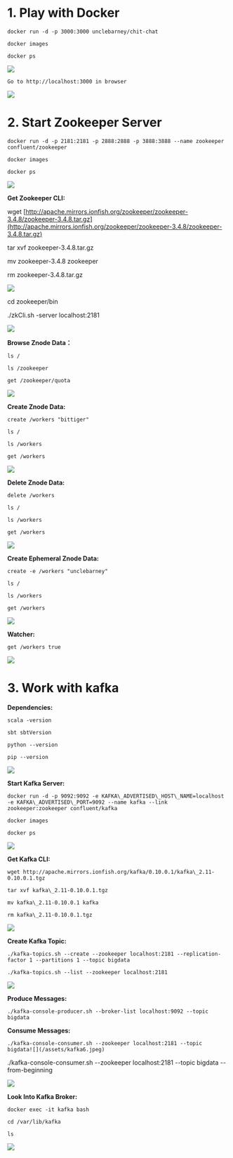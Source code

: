 # 1. Play with Docker

```
docker run -d -p 3000:3000 unclebarney/chit-chat

docker images

docker ps
```

![](/picture/1.jpeg)

```
Go to http://localhost:3000 in browser
```

![](/picture/2.jpeg)

# 2. Start Zookeeper Server

```
docker run -d -p 2181:2181 -p 2888:2888 -p 3888:3888 --name zookeeper confluent/zookeeper

docker images

docker ps
```

![](/picture/3.jpeg)

**Get Zookeeper CLI:**

wget [http://apache.mirrors.ionfish.org/zookeeper/zookeeper-3.4.8/zookeeper-3.4.8.tar.gz](http://apache.mirrors.ionfish.org/zookeeper/zookeeper-3.4.8/zookeeper-3.4.8.tar.gz)

tar xvf zookeeper-3.4.8.tar.gz

mv zookeeper-3.4.8 zookeeper

rm zookeeper-3.4.8.tar.gz

![](/picture/5.jpeg)

cd zookeeper/bin

./zkCli.sh -server localhost:2181

![](/picture/7.jpeg)

**Browse Znode Data：**

```
ls /

ls /zookeeper

get /zookeeper/quota
```

![](/picture/zookeeper1.jpeg)

**Create Znode Data:**

```
create /workers "bittiger"

ls /

ls /workers

get /workers
```

![](/picture/zookeeper2.jpeg)

**Delete Znode Data:**

```
delete /workers

ls /

ls /workers

get /workers
```

![](/picture/zookeeper3.jpeg)

**Create Ephemeral Znode Data:**

```
create -e /workers "unclebarney"

ls /

ls /workers

get /workers
```

![](/picture/zookeeper4.jpeg)

**Watcher:**

```
get /workers true
```

![](/picture/zookeeper5.jpeg)

# 

# 3. Work with kafka

**Dependencies:**

```
scala -version

sbt sbtVersion

python --version

pip --version
```

![](/picture/kafkanew.jpeg)

**Start Kafka Server:**

```
docker run -d -p 9092:9092 -e KAFKA\_ADVERTISED\_HOST\_NAME=localhost -e KAFKA\_ADVERTISED\_PORT=9092 --name kafka --link zookeeper:zookeeper confluent/kafka

docker images

docker ps
```

![](/picture/kafka2.jpeg)

**Get Kafka CLI:**

```
wget http://apache.mirrors.ionfish.org/kafka/0.10.0.1/kafka\_2.11-0.10.0.1.tgz

tar xvf kafka\_2.11-0.10.0.1.tgz

mv kafka\_2.11-0.10.0.1 kafka

rm kafka\_2.11-0.10.0.1.tgz
```

![](/picture/kafka3.jpeg)

**Create Kafka Topic:**

```
./kafka-topics.sh --create --zookeeper localhost:2181 --replication-factor 1 --partitions 1 --topic bigdata

./kafka-topics.sh --list --zookeeper localhost:2181
```

![](/picture/kafka5.jpeg)

**Produce Messages:**

```
./kafka-console-producer.sh --broker-list localhost:9092 --topic bigdata
```

**Consume Messages:**

```
./kafka-console-consumer.sh --zookeeper localhost:2181 --topic bigdata![](/assets/kafka6.jpeg)
```

./kafka-console-consumer.sh --zookeeper localhost:2181 --topic bigdata --from-beginning

![](/picture/kafka7.jpeg)

**Look Into Kafka Broker:**

```
docker exec -it kafka bash

cd /var/lib/kafka

ls
```

![](/picture/kafka8.jpeg)

# 



